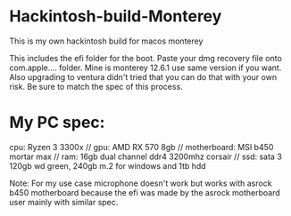 # Hackintosh-build-Monterey
This is my own hackintosh build for macos monterey

This includes the efi folder for the boot. Paste your dmg recovery file onto com.apple.... folder. Mine is monterey 12.6.1 use same version if you want. Also upgrading to ventura didn't tried that you can do that with your own risk. Be sure to match the spec of this process.

# My PC spec:
cpu: Ryzen 3 3300x
// gpu: AMD RX 570 8gb
// motherboard: MSI b450 mortar max
// ram: 16gb dual channel ddr4 3200mhz corsair
// ssd: sata 3 120gb wd green, 240gb m.2 for windows and 1tb hdd

Note: For my use case microphone doesn't work but works with asrock b450 motherboard because the efi was made by the asrock motherboard user mainly with similar spec.
